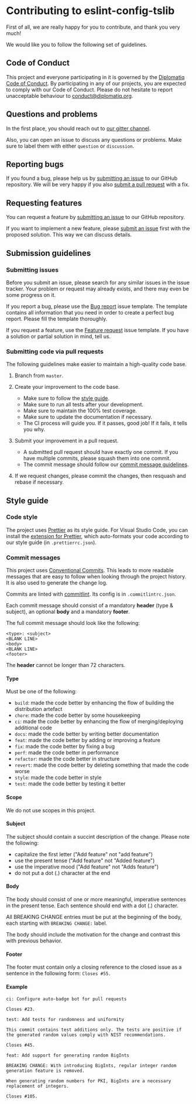 # Contributing to eslint-config-tslib

First of all, we are really happy for you to contribute, and thank you very much!

We would like you to follow the following set of guidelines.

## Code of Conduct

This project and everyone participating in it is governed by the [Diplomatiq Code of Conduct](https://github.com/Diplomatiq/eslint-config-tslib/blob/master/CODE_OF_CONDUCT.md). By participating in any of our projects, you are expected to comply with our Code of Conduct. Please do not hesitate to report unacceptable behaviour to [conduct@diplomatiq.org](mailto:conduct@diplomatiq.org).

## Questions and problems

In the first place, you should reach out to [our gitter channel](https://gitter.im/Diplomatiq/eslint-config-tslib).

Also, you can open an issue to discuss any questions or problems. Make sure to label them with either `question` or `discussion`.

## Reporting bugs

If you found a bug, please help us by [submitting an issue](#submit-issue) to our GitHub repository. We will be very happy if you also [submit a pull request](#submit-pr) with a fix.

## Requesting features

You can request a feature by [submitting an issue](#submit-issue) to our GitHub repository.

If you want to implement a new feature, please [submit an issue](#submit-issue) first with the proposed solution. This way we can discuss details.

## Submission guidelines

### <a name="submit-issue"></a> Submitting issues

Before you submit an issue, please search for any similar issues in the issue tracker. Your problem or request may already exists, and there may even be some progress on it.

If you report a bug, please use the [Bug report](https://github.com/Diplomatiq/eslint-config-tslib/issues/new?template=00_bug_report.md) issue template. The template contains all information that you need in order to create a perfect bug report. Please fill the template thoroughly.

If you request a feature, use the [Feature request](https://github.com/Diplomatiq/eslint-config-tslib/issues/new?template=10_feature_request.md) issue template. If you have a solution or partial solution in mind, tell us.

### <a name="submit-pr"></a> Submitting code via pull requests

The following guidelines make easier to maintain a high-quality code base.

1. Branch from `master`.
2. Create your improvement to the code base.

    - Make sure to follow the [style guide](#style-guide).
    - Make sure to run all tests after your development.
    - Make sure to maintain the 100% test coverage.
    - Make sure to update the documentation if necessary.
    - The CI process will guide you. If it passes, good job! If it fails, it tells you why.

3. Submit your improvement in a pull request.

    - A submitted pull request should have exactly one commit. If you have multiple commits, please squash them into one commit.
    - The commit message should follow our [commit message guidelines](#commit-messages).

4. If we request changes, please commit the changes, then resquash and rebase if necessary.

## Style guide

### <a name="code-style"></a> Code style

The project uses [Prettier](https://prettier.io) as its style guide. For Visual Studio Code, you can install the [extension for Prettier](https://marketplace.visualstudio.com/items?itemName=esbenp.prettier-vscode), which auto-formats your code according to our style guide (in `.prettierrc.json`).

### <a name="commit-messages"></a> Commit messages

This project uses [Conventional Commits](https://www.conventionalcommits.org). This leads to more readable messages that are easy to follow when looking through the project history. It is also used to generate the change log.

Commits are linted with [commitlint](https://commitlint.js.org). Its config is in `.commitlintrc.json`.

Each commit message should consist of a mandatory **header** (type & subject), an optional **body** and a mandatory **footer**.

The full commit message should look like the following:

```
<type>: <subject>
<BLANK LINE>
<body>
<BLANK LINE>
<footer>
```

The **header** cannot be longer than 72 characters.

#### Type

Must be one of the following:

-   `build`: made the code better by enhancing the flow of building the distribution artefact
-   `chore`: made the code better by some housekeeping
-   `ci`: made the code better by enhancing the flow of merging/deploying additional code
-   `docs`: made the code better by writing better documentation
-   `feat`: made the code better by adding or improving a feature
-   `fix`: made the code better by fixing a bug
-   `perf`: made the code better in performance
-   `refactor`: made the code better in structure
-   `revert`: made the code better by deleting something that made the code worse
-   `style`: made the code better in style
-   `test`: made the code better by testing it better

#### Scope

We do not use scopes in this project.

#### Subject

The subject should contain a succint description of the change. Please note the following:

-   capitalize the first letter ("Add feature" not "add feature")
-   use the present tense ("Add feature" not "Added feature")
-   use the imperative mood ("Add feature" not "Adds feature")
-   do not put a dot (.) character at the end

#### Body

The body should consist of one or more meaningful, imperative sentences in the present tense. Each sentence should end with a dot (.) character.

All BREAKING CHANGE entries must be put at the beginning of the body, each starting with `BREAKING CHANGE:` label.

The body should include the motivation for the change and contrast this with previous behavior.

#### Footer

The footer must contain only a closing reference to the closed issue as a sentence in the following form: `Closes #55.`

#### Example

```
ci: Configure auto-badge bot for pull requests

Closes #23.
```

```
test: Add tests for randomness and uniformity

This commit contains test additions only. The tests are positive if the generated random values comply with NIST recommendations.

Closes #45.
```

```
feat: Add support for generating random BigInts

BREAKING CHANGE: With introducing BigInts, regular integer random generation feature is removed.

When generating random numbers for PKI, BigInts are a necessary replacement of integers.

Closes #105.
```

